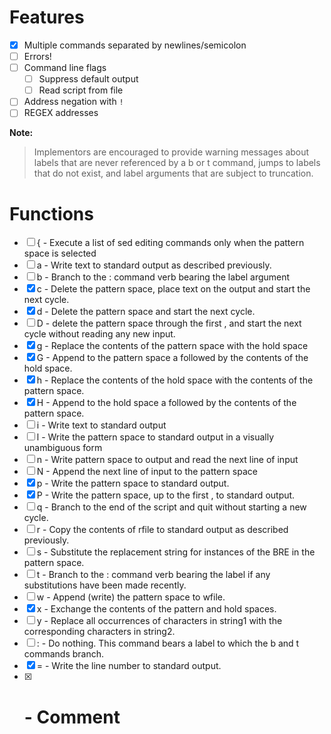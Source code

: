 # Features

- [x] Multiple commands separated by newlines/semicolon
- [ ] Errors!
- [ ] Command line flags
  - [ ] Suppress default output
  - [ ] Read script from file
- [ ] Address negation with `!`
- [ ] REGEX addresses

**Note:**
> Implementors are encouraged to provide warning messages about labels that are never referenced by a b or t command, jumps to labels that do not exist, and label arguments that are subject to truncation. 

# Functions

- [ ] { - Execute a list of sed editing commands only when the pattern space is selected
- [ ] a - Write text to standard output as described previously.
- [ ] b - Branch to the : command verb bearing the label argument
- [x] c - Delete the pattern space, place text on the output and start the next cycle.
- [x] d - Delete the pattern space and start the next cycle.
- [ ] D - delete the pattern space through the first <newline>, and start the next cycle without reading any new input.
- [x] g - Replace the contents of the pattern space with the hold space
- [x] G - Append to the pattern space a <newline> followed by the contents of the hold space.
- [x] h - Replace the contents of the hold space with the contents of the pattern space.
- [x] H - Append to the hold space a <newline> followed by the contents of the pattern space.
- [ ] i - Write text to standard output
- [ ] l - Write the pattern space to standard output in a visually unambiguous form
- [ ] n - Write pattern space to output and read the next line of input
- [ ] N - Append the next line of input to the pattern space
- [x] p - Write the pattern space to standard output.
- [x] P - Write the pattern space, up to the first <newline>, to standard output.
- [ ] q - Branch to the end of the script and quit without starting a new cycle.
- [ ] r - Copy the contents of rfile to standard output as described previously.
- [ ] s - Substitute the replacement string for instances of the BRE in the pattern space.
- [ ] t - Branch to the : command verb bearing the label if any substitutions have been made recently.
- [ ] w - Append (write) the pattern space to wfile.
- [x] x - Exchange the contents of the pattern and hold spaces.
- [ ] y - Replace all occurrences of characters in string1 with the corresponding characters in string2.
- [ ] : - Do nothing. This command bears a label to which the b and t commands branch.
- [x] = - Write the line number to standard output.
- [x] # - Comment
